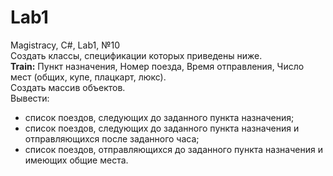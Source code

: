 # Lab1
Magistracy, C#, Lab1, №10  
Создать классы, спецификации которых приведены ниже.   
**Train:** Пункт назначения, Номер поезда, Время отправления, Число мест (общих, купе, плацкарт, люкс).   
Создать массив объектов.   
Вывести:
* список поездов, следующих до заданного пункта назначения;
* список поездов, следующих до заданного пункта назначения и отправляющихся после заданного часа;
* список поездов, отправляющихся до заданного пункта назначения и имеющих общие места. 
